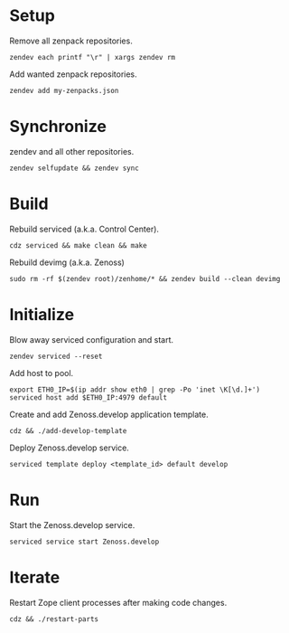 # Setup

Remove all zenpack repositories.

	zendev each printf "\r" | xargs zendev rm

Add wanted zenpack repositories.

	zendev add my-zenpacks.json

# Synchronize

zendev and all other repositories.

	zendev selfupdate && zendev sync

# Build

Rebuild serviced (a.k.a. Control Center).

	cdz serviced && make clean && make

Rebuild devimg (a.k.a. Zenoss)

	sudo rm -rf $(zendev root)/zenhome/* && zendev build --clean devimg

# Initialize

Blow away serviced configuration and start.

	zendev serviced --reset

Add host to pool.

	export ETH0_IP=$(ip addr show eth0 | grep -Po 'inet \K[\d.]+')
	serviced host add $ETH0_IP:4979 default

Create and add Zenoss.develop application template.

	cdz && ./add-develop-template

Deploy Zenoss.develop service.

	serviced template deploy <template_id> default develop

# Run

Start the Zenoss.develop service.

	serviced service start Zenoss.develop

# Iterate

Restart Zope client processes after making code changes.

	cdz && ./restart-parts
